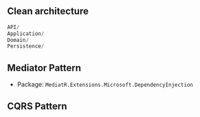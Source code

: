 ## Clean architecture
```js
API/
Application/
Domain/
Persistence/
```

## Mediator Pattern
* Package: `MediatR.Extensions.Microsoft.DependencyInjection`

## CQRS Pattern
